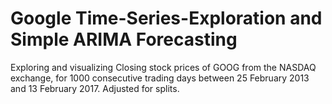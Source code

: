 # Google Time-Series-Exploration and Simple ARIMA Forecasting
Exploring and visualizing Closing stock prices of GOOG from the NASDAQ exchange, for 1000 consecutive trading days between 25 February 2013 and 13 February 2017. Adjusted for splits. 
